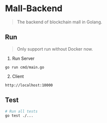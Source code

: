 # Mall-Backend

> The backend of blockchain mall in Golang.

## Run

> Only support run without Docker now.

1. Run Server

```shell
go run cmd/main.go
```

2. Client

```shell
http://localhost:10000
```

## Test

```bash
# Run all tests
go test ./...
```